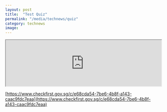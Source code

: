 ```yaml
---
layout: post
title:  "Test Quiz"
permalink: "/media/technews/quiz"
category: technews
image: 
---
```




<div class="checkfirst-quiz1">

<iframe src="https://www.checkfirst.gov.sg/c/e68cda54-7be6-4b8f-a143-caac9fdc7eaa" style="width:100%"></iframe>

</div>

[https://www.checkfirst.gov.sg/c/e68cda54-7be6-4b8f-a143-caac9fdc7eaa](https://www.checkfirst.gov.sg/c/e68cda54-7be6-4b8f-a143-caac9fdc7eaa)
